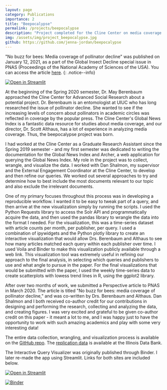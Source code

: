 ```yaml
---
layout: page
category: Publications
importance: 2
title: "Beepocalypse"
permalink: /projects/beepocalypse
description: "Project completed for the Cline Center on media coverage of the beepocalypse, resulting in a PNAS Perspective article."
img: /assets/img/project_beepocalypse.jpg
github: https://github.com/jenna-jordan/beepocalypse
---
```


"No buzz for bees: Media coverage of pollinator decline" was published on January 12, 2021, as a part of the Global Insect Decline special issue in PNAS (Proceedings of the National Academy of Sciences of the USA). You can access the article [here](https://doi.org/10.1073/pnas.2002552117).
{: .notice--info}

[![Open in Streamlit](https://static.streamlit.io/badges/streamlit_badge_black_white.svg)](https://share.streamlit.io/jenna-jordan/beepocalypse_streamlit/main/app.py)

At the beginning of the Spring 2020 semester, Dr. May Berenbaum approached the Cline Center for Advanced Social Research about a potential project. Dr. Berenbaum is an entomologist at UIUC who has long researched the issue of pollinator decline. She wanted to see if the increasing levels of concern about pollinators in academic circles was reflected in coverage by the popular press. The Cline Center's Global News Index is a fantastic data resource for studies about media coverage, and our director, Dr. Scott Althaus, has a lot of experience in analyzing media coverage. Thus, the beepocalypse project was born.

I had worked at the Cline Center as a Graduate Research Assistant since the Spring 2019 semester - and my first semester was dedicated to writing the documentation for the Global News Index and Archer, a web application for querying the Global News Index. My role in the project was to collect, wrangle, and visualize the data. I worked with Dan Shalmon, my supervisor and the External Engagement Coordinator at the Cline Center, to develop and then refine our queries. We worked out several approaches to try and determine how to best include the most documents relevant to our topic and also exclude the irrelevant documents.

One of my primary focuses throughout this process was in developing a reproducible workflow. I wanted it to be easy to tweak part of a query, and then arrive at the new visualization simply by running the scripts. I used the Python Requests library to access the Solr API and programmatically acquire the data, and then used the pandas library to wrangle the data into the format I needed. For the visualization, this was a time-series dataset with article counts per month, per publisher, per query. I used a combination of ipywidgets and the Python plotly library to create an interactive visualization that would allow Drs. Berenbaum and Althaus to see how many articles matched each query within each publisher over time. I used Voila and Binder to make this visualization publicly available through a web link. This visualization tool was extremely useful in refining our approach to the final analysis, in selecting which queries and publishers to use and what angle to pursue in the paper. For the final visualizations that would be submitted with the paper, I used the weekly time-series data to create scatterplots with lowess trend lines in R, using the ggplot2 library.

After over two months of work, we submitted a Perspective article to PNAS in March 2020. The article is titled "No buzz for bees: media coverage of pollinator decline," and was co-written by Drs. Berenbaum and Althaus. Dan Shalmon and I both received co-author credit for our contributions in designing and performing the research, collecting and analyzing the data, and creating figures. I was very excited and grateful to be given co-author credit on this paper - it meant a lot to me, and I was happy just to have the opportunity to work with such amazing academics and play with some very interesting data!

The entire data collection, wrangling, and visualization process is available on the [GitHub repo](https://github.com/jenna-jordan/beepocalypse). The [replication data](https://databank.illinois.edu/datasets/IDB-4237085) is available at the Illinois Data Bank.

The Interactive Query Visualizer was originally published through Binder. I later re-made the app using Streamlit. Links for both sites are included below.

[![Open in Streamlit](https://static.streamlit.io/badges/streamlit_badge_black_white.svg)](https://share.streamlit.io/jenna-jordan/beepocalypse_streamlit/main/app.py)

[![Binder](https://mybinder.org/badge_logo.svg)](https://mybinder.org/v2/gh/jenna-jordan/beepocalypse/master?urlpath=%2Fvoila%2Frender%2FNotebooks%2FVisualize_Query_Results.ipynb)
